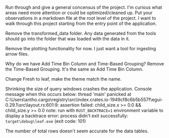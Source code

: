 Run through and give a general concensus of the project. I'm curious what areas need more attention or could be optimized/cleaned up. Put your observations in a markdown file at the root level of the project. I want to walk through this project starting from the entry point of the application.

Remove the transformed_data folder. Any data generated from the tools should go into the folder that was loaded with the data in it.

Remove the plotting functionality for now. I just want a tool for ingesting arrow files.

Why do we have Add Time Bin Column and Time-Based Grouping? Remove the Time-Based Grouping. It's the same as Add Time Bin Column.

Change Fresh to leaf, make the theme match the name.

Shrinking the size of query windows crashes the application. Console message when this occurs below:
thread 'main' panicked at C:\Users\antho\.cargo\registry\src\index.crates.io-1949cf8c6b5b557f\egui-0.29.1\src\layout.rs:601:9:
assertion failed: child_size.x >= 0.0 && child_size.y >= 0.0
note: run with `RUST_BACKTRACE=1` environment variable to display a backtrace
error: process didn't exit successfully: `target\debug\leaf.exe` (exit code: 101)

The number of total rows doesn't seem accurate for the data tables.